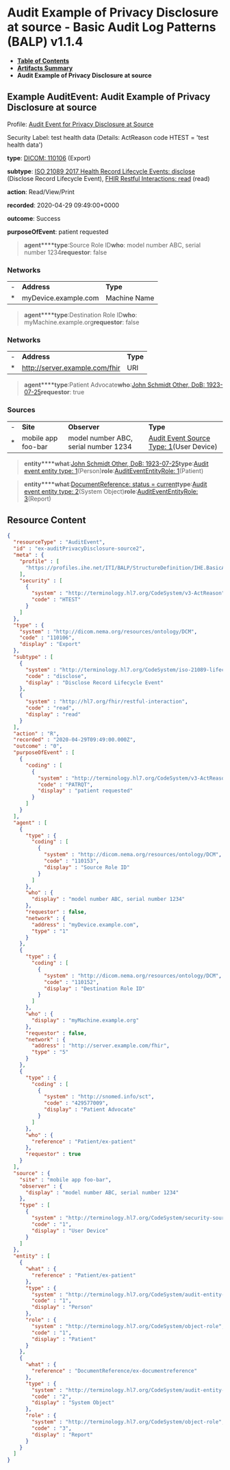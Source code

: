 # Audit Example of Privacy Disclosure at source - Basic Audit Log Patterns (BALP) v1.1.4

* [**Table of Contents**](toc.md)
* [**Artifacts Summary**](artifacts.md)
* **Audit Example of Privacy Disclosure at source**

## Example AuditEvent: Audit Example of Privacy Disclosure at source

Profile: [Audit Event for Privacy Disclosure at Source](StructureDefinition-IHE.BasicAudit.PrivacyDisclosure.Source.md)

Security Label: test health data (Details: ActReason code HTEST = 'test health data')

**type**: [DICOM: 110106](http://hl7.org/fhir/R4/codesystem-dicom-dcim.html#dicom-dcim-110106) (Export)

**subtype**: [ISO 21089 2017 Health Record Lifecycle Events: disclose](http://terminology.hl7.org/6.5.0/CodeSystem-iso-21089-lifecycle.html#iso-21089-lifecycle-disclose) (Disclose Record Lifecycle Event), [FHIR Restful Interactions: read](http://hl7.org/fhir/R4/codesystem-restful-interaction.html#restful-interaction-read) (read)

**action**: Read/View/Print

**recorded**: 2020-04-29 09:49:00+0000

**outcome**: Success

**purposeOfEvent**: patient requested

> **agent****type**:Source Role ID**who**: model number ABC, serial number 1234**requestor**: false

### Networks

| | | |
| :--- | :--- | :--- |
| - | **Address** | **Type** |
| * | myDevice.example.com | Machine Name |


> **agent****type**:Destination Role ID**who**: myMachine.example.org**requestor**: false

### Networks

| | | |
| :--- | :--- | :--- |
| - | **Address** | **Type** |
| * | http://server.example.com/fhir | URI |


> **agent****type**:Patient Advocate**who**:[John Schmidt Other, DoB: 1923-07-25](Patient-ex-patient.md)**requestor**: true

### Sources

| | | | |
| :--- | :--- | :--- | :--- |
| - | **Site** | **Observer** | **Type** |
| * | mobile app foo-bar | model number ABC, serial number 1234 | [Audit Event Source Type: 1](http://terminology.hl7.org/6.5.0/CodeSystem-security-source-type.html#security-source-type-1)(User Device) |

> **entity****what**:[John Schmidt Other, DoB: 1923-07-25](Patient-ex-patient.md)**type**:[Audit event entity type: 1](http://terminology.hl7.org/6.5.0/CodeSystem-audit-entity-type.html#audit-entity-type-1)(Person)**role**:[AuditEventEntityRole: 1](http://terminology.hl7.org/6.5.0/CodeSystem-object-role.html#object-role-1)(Patient)

> **entity****what**:[DocumentReference: status = current](DocumentReference-ex-documentreference.md)**type**:[Audit event entity type: 2](http://terminology.hl7.org/6.5.0/CodeSystem-audit-entity-type.html#audit-entity-type-2)(System Object)**role**:[AuditEventEntityRole: 3](http://terminology.hl7.org/6.5.0/CodeSystem-object-role.html#object-role-3)(Report)



## Resource Content

```json
{
  "resourceType" : "AuditEvent",
  "id" : "ex-auditPrivacyDisclosure-source2",
  "meta" : {
    "profile" : [
      "https://profiles.ihe.net/ITI/BALP/StructureDefinition/IHE.BasicAudit.PrivacyDisclosure.Source"
    ],
    "security" : [
      {
        "system" : "http://terminology.hl7.org/CodeSystem/v3-ActReason",
        "code" : "HTEST"
      }
    ]
  },
  "type" : {
    "system" : "http://dicom.nema.org/resources/ontology/DCM",
    "code" : "110106",
    "display" : "Export"
  },
  "subtype" : [
    {
      "system" : "http://terminology.hl7.org/CodeSystem/iso-21089-lifecycle",
      "code" : "disclose",
      "display" : "Disclose Record Lifecycle Event"
    },
    {
      "system" : "http://hl7.org/fhir/restful-interaction",
      "code" : "read",
      "display" : "read"
    }
  ],
  "action" : "R",
  "recorded" : "2020-04-29T09:49:00.000Z",
  "outcome" : "0",
  "purposeOfEvent" : [
    {
      "coding" : [
        {
          "system" : "http://terminology.hl7.org/CodeSystem/v3-ActReason",
          "code" : "PATRQT",
          "display" : "patient requested"
        }
      ]
    }
  ],
  "agent" : [
    {
      "type" : {
        "coding" : [
          {
            "system" : "http://dicom.nema.org/resources/ontology/DCM",
            "code" : "110153",
            "display" : "Source Role ID"
          }
        ]
      },
      "who" : {
        "display" : "model number ABC, serial number 1234"
      },
      "requestor" : false,
      "network" : {
        "address" : "myDevice.example.com",
        "type" : "1"
      }
    },
    {
      "type" : {
        "coding" : [
          {
            "system" : "http://dicom.nema.org/resources/ontology/DCM",
            "code" : "110152",
            "display" : "Destination Role ID"
          }
        ]
      },
      "who" : {
        "display" : "myMachine.example.org"
      },
      "requestor" : false,
      "network" : {
        "address" : "http://server.example.com/fhir",
        "type" : "5"
      }
    },
    {
      "type" : {
        "coding" : [
          {
            "system" : "http://snomed.info/sct",
            "code" : "429577009",
            "display" : "Patient Advocate"
          }
        ]
      },
      "who" : {
        "reference" : "Patient/ex-patient"
      },
      "requestor" : true
    }
  ],
  "source" : {
    "site" : "mobile app foo-bar",
    "observer" : {
      "display" : "model number ABC, serial number 1234"
    },
    "type" : [
      {
        "system" : "http://terminology.hl7.org/CodeSystem/security-source-type",
        "code" : "1",
        "display" : "User Device"
      }
    ]
  },
  "entity" : [
    {
      "what" : {
        "reference" : "Patient/ex-patient"
      },
      "type" : {
        "system" : "http://terminology.hl7.org/CodeSystem/audit-entity-type",
        "code" : "1",
        "display" : "Person"
      },
      "role" : {
        "system" : "http://terminology.hl7.org/CodeSystem/object-role",
        "code" : "1",
        "display" : "Patient"
      }
    },
    {
      "what" : {
        "reference" : "DocumentReference/ex-documentreference"
      },
      "type" : {
        "system" : "http://terminology.hl7.org/CodeSystem/audit-entity-type",
        "code" : "2",
        "display" : "System Object"
      },
      "role" : {
        "system" : "http://terminology.hl7.org/CodeSystem/object-role",
        "code" : "3",
        "display" : "Report"
      }
    }
  ]
}

```
